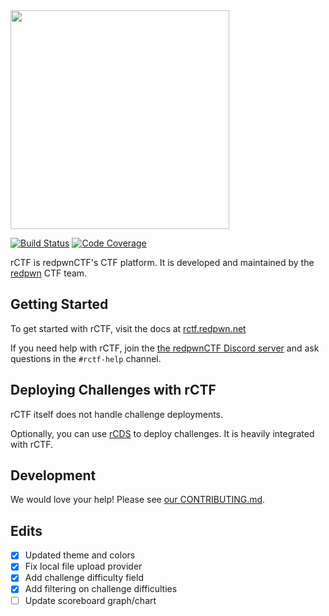 <img src="https://raw.githubusercontent.com/redpwn/rctf/master/docs/content/assets/rctf-logotype-dark-1024.png" width="350px">

[![Build Status](https://github.com/redpwn/rctf/workflows/CI/badge.svg?branch=master)](https://github.com/redpwn/rctf/actions?query=workflow%3ACI+branch%3Amaster)
[![Code Coverage](https://img.shields.io/codecov/c/github/redpwn/rctf.svg)](https://codecov.io/github/redpwn/rctf/)

rCTF is redpwnCTF's CTF platform. It is developed and maintained by the [redpwn](https://redpwn.net) CTF team.

## Getting Started

To get started with rCTF, visit the docs at [rctf.redpwn.net](https://rctf.redpwn.net/installation/)

If you need help with rCTF, join the [the redpwnCTF Discord server](https://discord.gg/NkDNEE2) and ask questions in the `#rctf-help` channel.

## Deploying Challenges with rCTF

rCTF itself does not handle challenge deployments.

Optionally, you can use [rCDS](https://github.com/redpwn/rcds) to deploy challenges. It is heavily integrated with rCTF.

## Development

We would love your help! Please see [our CONTRIBUTING.md](CONTRIBUTING.md).

## Edits

- [x] Updated theme and colors
- [x] Fix local file upload provider
- [x] Add challenge difficulty field
- [x] Add filtering on challenge difficulties
- [ ] Update scoreboard graph/chart
